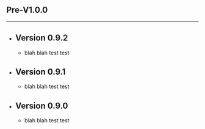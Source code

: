 
## Pre-V1.0.0
---
- ## Version 0.9.2
  - blah blah test test

- ## Version 0.9.1
  - blah blah test test

- ## Version 0.9.0
  - blah blah test test
